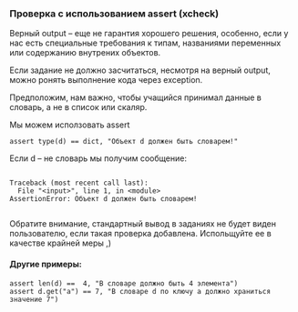 ### Проверка с использованием assert (xcheck)

Верный output – еще не гарантия хорошего решения, особенно, если у нас есть специальные требования к типам, названиями переменных или содержанию внутрених объектов.

Если задание не должно засчитаться, несмотря на верный output, можно ронять выполнение кода через exception.

Предположим, нам важно, чтобы учащийся принимал данные в словарь, а не в список или скаляр.

Мы можем исползовать assert

    assert type(d) == dict, "Объект d должен быть словарем!"
    
Если d – не словарь мы получим сообщение:

``` 

Traceback (most recent call last):
  File "<input>", line 1, in <module>
AssertionError: Объект d должен быть словарем!


```

Обратите внимание, стандартный вывод в заданиях не будет виден пользователю, если такая проверка добавлена. Испольщуйте ее в качестве крайней меры ,) 

    
#### Другие примеры:


    assert len(d) ==  4, "В словаре должно быть 4 элемента")      
    assert d.get("а") == 7, "В словаре d по ключу a должно храниться значение 7")
  
   